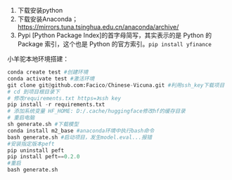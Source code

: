 1. 下载安装python
2. 下载安装Anaconda；https://mirrors.tuna.tsinghua.edu.cn/anaconda/archive/
3. Pypi [Python Package Index]的首字母简写，其实表示的是 Python 的 Package 索引，这个也是 Python 的官方索引。``pip install yfinance``

小羊驼本地环境搭建：

```python
conda create test #创建环境
conda activate test #激活环境
git clone git@github.com:Facico/Chinese-Vicuna.git #利用ssh_key下载项目
# cd 到项目根目录下
# 修改requirements.txt https=》ssh key
pip install -r requirements.txt 
# 添加系统变量 HF_HOME: D:/.cache/huggingface修改hf的缓存目录
# 重启电脑
sh generate.sh #下载模型
conda install m2_base #anaconda环境中执行bash命令
bash generate.sh #启动项目，发生model.eval...报错
#安装指定版本peft
pip uninstall peft
pip install peft==0.2.0
#重启
bash generate.sh
```



